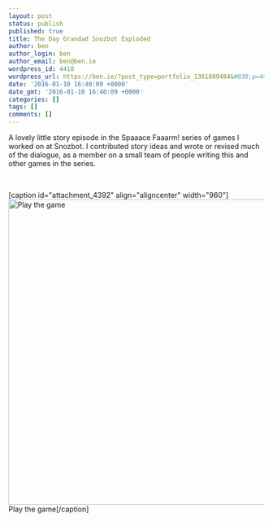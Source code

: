 ```yaml
---
layout: post
status: publish
published: true
title: The Day Grandad Snozbot Exploded
author: ben
author_login: ben
author_email: ben@ben.ie
wordpress_id: 4410
wordpress_url: https://ben.ie/?post_type=portfolio_1361889484&#038;p=4410
date: '2016-01-10 16:40:09 +0000'
date_gmt: '2016-01-10 16:40:09 +0000'
categories: []
tags: []
comments: []
---
```

<p>A lovely little story episode in the Spaaace Faaarm! series of games I worked on at Snozbot. I contributed story ideas and wrote or revised much of the dialogue, as a member on a small team of people writing this and other games in the series.</p>
<p>&nbsp;</p>
<p>[caption id="attachment_4392" align="aligncenter" width="960"]<a href="https://snozbot.com/spaaace-faaarm/the-day-grandad-snozbot-exploded"><img class="size-large wp-image-4392" src="https://ben.ie/wp-content/uploads/2015/12/SpaceFarmEp1_10-1024x640.png" alt="Play the game" width="960" height="600" /></a> Play the game[/caption]</p>
